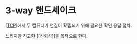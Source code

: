 # 3-way 핸드셰이크

[[TCP]]에서 두 컴퓨터가 연결이 확립되기 위해 필요한 확인 응답 절차.

느리지만 견고한 [[신뢰성]]을 목적으로 한다.

[//begin]: # "Autogenerated link references for markdown compatibility"
[TCP]: TCP.md "TCP"
[//end]: # "Autogenerated link references"
